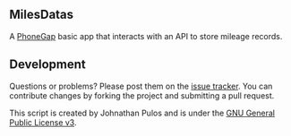 MilesDatas
----------

A [PhoneGap](http://phonegap.com/) basic app that interacts with an API to store mileage records.

Development
-----------

Questions or problems? Please post them on the [issue tracker](). You can contribute changes by forking the project and submitting a pull request.

This script is created by Johnathan Pulos and is under the [GNU General Public License v3](http://www.gnu.org/licenses/gpl-3.0-standalone.html).